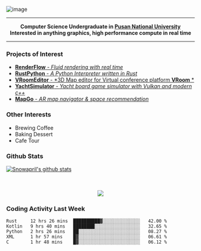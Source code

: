 ![image](https://user-images.githubusercontent.com/24654975/122706556-2ce28400-d293-11eb-86ee-22b9ba640f2b.png)


---

<p align="center">
  <strong>
    Computer Science Undergraduate in <a href="https://pusan.ac.kr/">Pusan National University</a>
    <br>
    Interested in anything graphics, high performance compute in real time
  </strong>
</p>

---

### Projects of Interest

* [**RenderFlow** - *Fluid rendering with real time*](https://github.com/CubbyFlow/RenderFlow)
* [**RustPython** - *A Python Interpreter written in Rust*](https://github.com/RustPython/RustPython)
* [**VRoomEditor** - *3D Map editor for Virtual conference platform **VRoom** *](https://github.com/snowapril/VRoomEditor)
* [**YachtSimulator** - *Yacht board game simulator with Vulkan and modern c++*](https://github.com/Snowapril/YachtSimulator)
* [**MapGo** - *AR map navigator & space recommendation*](https://github.com/PNU-Sinbaram/MapGo)

### Other Interests

* Brewing Coffee
* Baking Dessert 
* Cafe Tour

### Github Stats
 
[![Snowapril's github stats](https://github-readme-stats.vercel.app/api?username=Snowapril&hide_title=true&hide_border=true&show_icons=true&include_all_commits=true&count_private=true)](https://github.com/Snowapril)

<p align="center">
    <br><br>
    <a href="https://snowapril.github.io"><img src="https://img.shields.io/badge/website-snowapril.github.io-red?style=for-the-badge"></a>
</p>

### Coding Activity Last Week

<!--START_SECTION:waka-->
```text
Rust     12 hrs 26 mins  ██████████▓░░░░░░░░░░░░░░   42.00 % 
Kotlin   9 hrs 40 mins   ████████░░░░░░░░░░░░░░░░░   32.65 % 
Python   2 hrs 26 mins   ██░░░░░░░░░░░░░░░░░░░░░░░   08.27 % 
XML      1 hr 57 mins    █▓░░░░░░░░░░░░░░░░░░░░░░░   06.61 % 
C        1 hr 48 mins    █▓░░░░░░░░░░░░░░░░░░░░░░░   06.12 % 
```
<!--END_SECTION:waka-->
